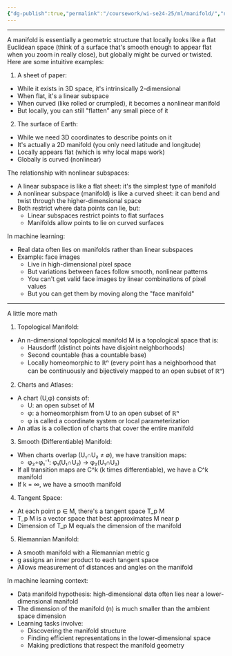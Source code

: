 ```yaml
---
{"dg-publish":true,"permalink":"/coursework/wi-se24-25/ml/manifold/","noteIcon":""}
---
```


---
A manifold is essentially a geometric structure that locally looks like a flat Euclidean space (think of a surface that's smooth enough to appear flat when you zoom in really close), but globally might be curved or twisted. Here are some intuitive examples:

1. A sheet of paper:

- While it exists in 3D space, it's intrinsically 2-dimensional
- When flat, it's a linear subspace
- When curved (like rolled or crumpled), it becomes a nonlinear manifold
- But locally, you can still "flatten" any small piece of it

2. The surface of Earth:

- While we need 3D coordinates to describe points on it
- It's actually a 2D manifold (you only need latitude and longitude)
- Locally appears flat (which is why local maps work)
- Globally is curved (nonlinear)

The relationship with nonlinear subspaces:

- A linear subspace is like a flat sheet: it's the simplest type of manifold
- A nonlinear subspace (manifold) is like a curved sheet: it can bend and twist through the higher-dimensional space
- Both restrict where data points can lie, but:
    - Linear subspaces restrict points to flat surfaces
    - Manifolds allow points to lie on curved surfaces

In machine learning:

- Real data often lies on manifolds rather than linear subspaces
- Example: face images
    - Live in high-dimensional pixel space
    - But variations between faces follow smooth, nonlinear patterns
    - You can't get valid face images by linear combinations of pixel values
    - But you can get them by moving along the "face manifold"


---
A little more math

1. Topological Manifold:

- An n-dimensional topological manifold M is a topological space that is:
    - Hausdorff (distinct points have disjoint neighborhoods)
    - Second countable (has a countable base)
    - Locally homeomorphic to ℝⁿ (every point has a neighborhood that can be continuously and bijectively mapped to an open subset of ℝⁿ)

2. Charts and Atlases:

- A chart (U,φ) consists of:
    - U: an open subset of M
    - φ: a homeomorphism from U to an open subset of ℝⁿ
    - φ is called a coordinate system or local parameterization
- An atlas is a collection of charts that cover the entire manifold

3. Smooth (Differentiable) Manifold:

- When charts overlap (U₁∩U₂ ≠ ∅), we have transition maps:
    - φ₂∘φ₁⁻¹: φ₁(U₁∩U₂) → φ₂(U₁∩U₂)
- If all transition maps are C^k (k times differentiable), we have a C^k manifold
- If k = ∞, we have a smooth manifold

4. Tangent Space:

- At each point p ∈ M, there's a tangent space T_p M
- T_p M is a vector space that best approximates M near p
- Dimension of T_p M equals the dimension of the manifold

5. Riemannian Manifold:

- A smooth manifold with a Riemannian metric g
- g assigns an inner product to each tangent space
- Allows measurement of distances and angles on the manifold

In machine learning context:

- Data manifold hypothesis: high-dimensional data often lies near a lower-dimensional manifold
- The dimension of the manifold (n) is much smaller than the ambient space dimension
- Learning tasks involve:
    - Discovering the manifold structure
    - Finding efficient representations in the lower-dimensional space
    - Making predictions that respect the manifold geometry